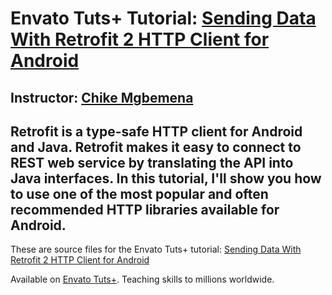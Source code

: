 # Envato Tuts+ Tutorial: [Sending Data With Retrofit 2 HTTP Client for Android][published url]
## Instructor: [Chike Mgbemena][instructor url]


Retrofit is a type-safe HTTP client for Android and Java. Retrofit makes it easy to connect to REST web service by translating the API into Java interfaces. In this tutorial, I'll show you how to use one of the most popular and often recommended HTTP libraries available for Android.
------

These are source files for the Envato Tuts+ tutorial: [Sending Data With Retrofit 2 HTTP Client for Android][published url]

Available on [Envato Tuts+](https://tutsplus.com). Teaching skills to millions worldwide.

[published url]: http://code.tutsplus.com/tutorials/sending-data-with-retrofit-2-http-client-for-android--cms-27845
[instructor url]: https://tutsplus.com/authors/chike-mgbemena
